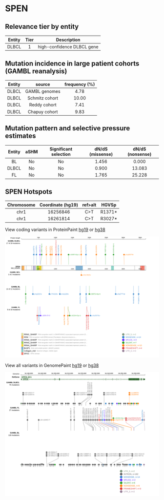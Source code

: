# SPEN

## Relevance tier by entity

|Entity|Tier|Description               |
|:------:|:----:|--------------------------|
|DLBCL |1   |high-confidence DLBCL gene|

## Mutation incidence in large patient cohorts (GAMBL reanalysis)

|Entity|source        |frequency (%)|
|:------:|:--------------:|:-------------:|
|DLBCL |GAMBL genomes | 4.78        |
|DLBCL |Schmitz cohort|10.00        |
|DLBCL |Reddy cohort  | 7.41        |
|DLBCL |Chapuy cohort | 9.83        |

## Mutation pattern and selective pressure estimates

|Entity|aSHM|Significant selection|dN/dS (missense)|dN/dS (nonsense)|
|:------:|:----:|:---------------------:|:----------------:|:----------------:|
|BL    |No  |No                   |1.456           | 0.000          |
|DLBCL |No  |No                   |0.900           |13.083          |
|FL    |No  |No                   |1.765           |25.228          |




 ## SPEN Hotspots

| Chromosome |Coordinate (hg19) | ref>alt | HGVSp | 
 | :---:| :---: | :--: | :---: |
| chr1 | 16256846 | C>T | R1371* |
| chr1 | 16261814 | C>T | R3027* |

View coding variants in ProteinPaint [hg19](https://www.bcgsc.ca/downloads/morinlab/GAMBL/test/genes/SPEN_protein.html)  or [hg38](https://www.bcgsc.ca/downloads/morinlab/GAMBL/test/genes/SPEN_protein_hg38.html)

![image](images/proteinpaint/SPEN_NM_015001.svg)

View all variants in GenomePaint [hg19](https://www.bcgsc.ca/downloads/morinlab/GAMBL/test/genes/SPEN.html)  or [hg38](https://www.bcgsc.ca/downloads/morinlab/GAMBL/test/genes/SPEN_hg38.html)

![image](images/proteinpaint/SPEN.svg)
